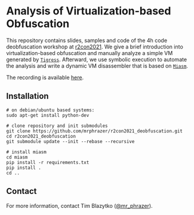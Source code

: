 # Analysis of Virtualization-based Obfuscation

This repository contains slides, samples and code of the 4h code deobfuscation workshop at [r2con2021](https://rada.re/con/2021/). We give a brief introduction into virtualization-based obfuscation and manually analyze a simple VM generated by [`Tigress`](https://tigress.wtf/). Afterward, we use symbolic execution to automate the analysis and write a dynamic VM disassembler that is based on [`Miasm`](https://github.com/cea-sec/miasm). 

The recording is available [here](https://youtu.be/b6udPT79itk).

## Installation

```
# on debian/ubuntu based systems:
sudo apt-get install python-dev

# clone repository and init submodules
git clone https://github.com/mrphrazer/r2con2021_deobfuscation.git
cd r2con2021_deobfuscation
git submodule update --init --rebase --recursive

# install miasm
cd miasm
pip install -r requirements.txt
pip install .
cd ..
```

## Contact

For more information, contact Tim Blazytko ([@mr_phrazer](https://twitter.com/mr_phrazer)).
